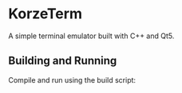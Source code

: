 # KorzeTerm

A simple terminal emulator built with C++ and Qt5.

## Building and Running

Compile and run using the build script:
